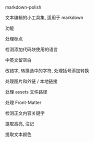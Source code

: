 

markdown-polish


文本编辑的小工具集, 适用于 markdown


功能

处理标点

检测添加代码块使用的语言

中英文留空白

改错字, 转换选中的字符, 处理括号添加转换

处理图片和外链 / 本地链接

处理 assets 文件路径

处理 Front-Matter

检测正文内容关键字

提取高亮, 注记

提取文本颜色






